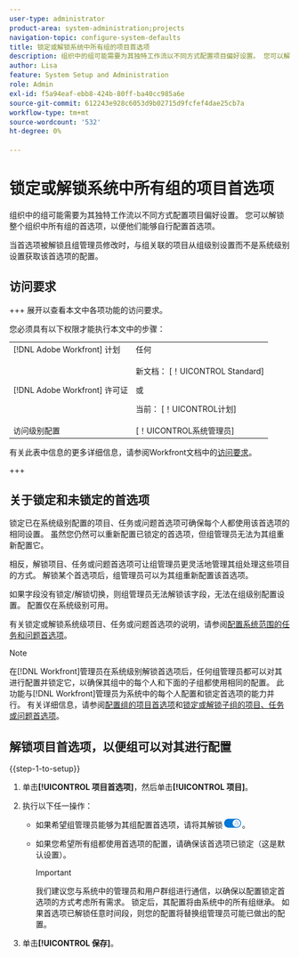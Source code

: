 ```yaml
---
user-type: administrator
product-area: system-administration;projects
navigation-topic: configure-system-defaults
title: 锁定或解锁系统中所有组的项目首选项
description: 组织中的组可能需要为其独特工作流以不同方式配置项目偏好设置。 您可以解锁整个组织中所有组的首选项，以便他们能够自行配置首选项。
author: Lisa
feature: System Setup and Administration
role: Admin
exl-id: f5a94eaf-ebb8-424b-80ff-ba40cc985a6e
source-git-commit: 612243e928c6053d9b02715d9fcfef4dae25cb7a
workflow-type: tm+mt
source-wordcount: '532'
ht-degree: 0%

---
```


# 锁定或解锁系统中所有组的项目首选项

组织中的组可能需要为其独特工作流以不同方式配置项目偏好设置。 您可以解锁整个组织中所有组的首选项，以便他们能够自行配置首选项。

当首选项被解锁且组管理员修改时，与组关联的项目从组级别设置而不是系统级别设置获取该首选项的配置。

## 访问要求

+++ 展开以查看本文中各项功能的访问要求。

您必须具有以下权限才能执行本文中的步骤：

<table style="table-layout:auto"> 
 <col> 
 <col> 
 <tbody> 
  <tr> 
   <td role="rowheader">[!DNL Adobe Workfront] 计划</td> 
   <td>任何</td> 
  </tr> 
  <tr> 
   <td role="rowheader">[!DNL Adobe Workfront] 许可证</td> 
   <td><p>新文档： [！UICONTROL Standard]</p>
   或
   <p>当前： [！UICONTROL计划]</p>
   </td> 
  </tr>
  <tr> 
   <td role="rowheader">访问级别配置</td>
   <td>[！UICONTROL系统管理员]</td> 
  </tr> 
 </tbody> 
</table>

有关此表中信息的更多详细信息，请参阅Workfront文档中的[访问要求](/help/quicksilver/administration-and-setup/add-users/access-levels-and-object-permissions/access-level-requirements-in-documentation.md)。

+++

## 关于锁定和未锁定的首选项

锁定已在系统级别配置的项目、任务或问题首选项可确保每个人都使用该首选项的相同设置。 虽然您仍然可以重新配置已锁定的首选项，但组管理员无法为其组重新配置它。

相反，解锁项目、任务或问题首选项可让组管理员更灵活地管理其组处理这些项目的方式。 解锁某个首选项后，组管理员可以为其组重新配置该首选项。

如果字段没有锁定/解锁切换，则组管理员无法解锁该字段，无法在组级别配置设置。 配置仅在系统级别可用。

有关锁定或解锁系统级项目、任务或问题首选项的说明，请参阅[配置系统范围的任务和问题首选项](../../../administration-and-setup/set-up-workfront/configure-system-defaults/set-task-issue-preferences.md)。

>[!NOTE]
>
>在[!DNL Workfront]管理员在系统级别解锁首选项后，任何组管理员都可以对其进行配置并锁定它，以确保其组中的每个人和下面的子组都使用相同的配置。 此功能与[!DNL Workfront]管理员为系统中的每个人配置和锁定首选项的能力并行。 有关详细信息，请参阅[配置组的项目首选项](../../../administration-and-setup/manage-groups/create-and-manage-groups/configure-project-preferences-group.md)和[锁定或解锁子组的项目、任务或问题首选项](../../../administration-and-setup/manage-groups/create-and-manage-groups/lock-or-unlock-a-group-preference.md)。

## 解锁项目首选项，以便组可以对其进行配置

{{step-1-to-setup}}

1. 单击&#x200B;**[!UICONTROL 项目首选项]**，然后单击&#x200B;**[!UICONTROL 项目]**。

1. 执行以下任一操作：

   * 如果希望组管理员能够为其组配置首选项，请将其解锁![解锁切换](assets/unlock-toggle-button.png)。
   * 如果您希望所有组都使用首选项的配置，请确保该首选项已锁定（这是默认设置）。

     >[!IMPORTANT]
     >
     >我们建议您与系统中的管理员和用户群组进行通信，以确保以配置锁定首选项的方式考虑所有需求。 锁定后，其配置将由系统中的所有组继承。 如果首选项已解锁任意时间段，则您的配置将替换组管理员可能已做出的配置。

1. 单击&#x200B;**[!UICONTROL 保存]**。
